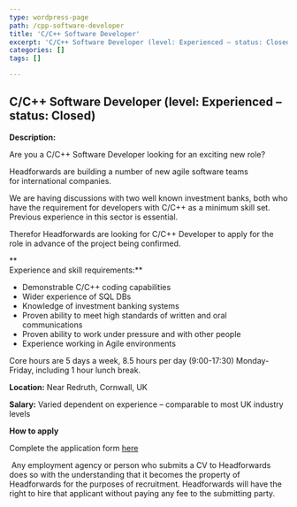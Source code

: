 ```yaml
---
type: wordpress-page
path: /cpp-software-developer
title: 'C/C++ Software Developer'
excerpt: 'C/C++ Software Developer (level: Experienced – status: Closed) Description: Are you a C/C++ Software Developer looking for an exciting new role? Headforwards are building a number of new agile software teams for international companies. We are having discussions with two well known investment banks, both who have the requirement for developers with C/C++ as a minimum …'
categories: []
tags: []

---
```

C/C++ Software Developer (level: Experienced – status: Closed)
--------------------------------------------------------------

**Description:**

Are you a C/C++ Software Developer looking for an exciting new role?

Headforwards are building a number of new agile software teams for international companies.

We are having discussions with two well known investment banks, both who have the requirement for developers with C/C++ as a minimum skill set. Previous experience in this sector is essential.

Therefor Headforwards are looking for C/C++ Developer to apply for the role in advance of the project being confirmed.

**  
Experience and skill requirements:**

*   Demonstrable C/C++ coding capabilities
*   Wider experience of SQL DBs
*   Knowledge of investment banking systems
*   Proven ability to meet high standards of written and oral communications
*   Proven ability to work under pressure and with other people
*   Experience working in Agile environments

Core hours are 5 days a week, 8.5 hours per day (9:00-17:30) Monday-Friday, including 1 hour lunch break.

**Location:** Near Redruth, Cornwall, UK

**Salary:** Varied dependent on experience – comparable to most UK industry levels

**How to apply**

Complete the application form [here](http://www.headforwards.com/application-form/ "Application Form")

 Any employment agency or person who submits a CV to Headforwards does so with the understanding that it becomes the property of Headforwards for the purposes of recruitment. Headforwards will have the right to hire that applicant without paying any fee to the submitting party.
